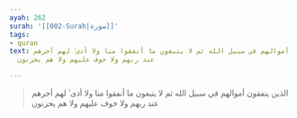 ```yaml
---
ayah: 262
surah: '[[002-Surah|سورة]]'
tags:
- quran
text: الذين ينفقون أموالهم في سبيل الله ثم لا يتبعون ما أنفقوا منا ولا أذى ۙ لهم أجرهم
  عند ربهم ولا خوف عليهم ولا هم يحزنون

---
```

> الذين ينفقون أموالهم في سبيل الله ثم لا يتبعون ما أنفقوا منا ولا أذى ۙ لهم أجرهم عند ربهم ولا خوف عليهم ولا هم يحزنون
